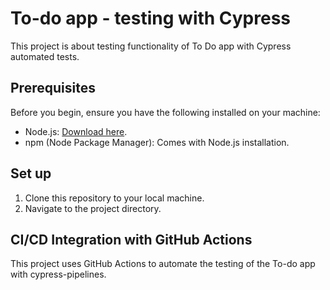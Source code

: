 # To-do app - testing with Cypress

This project is about testing functionality of To Do app with Cypress automated tests.

## Prerequisites

Before you begin, ensure you have the following installed on your machine:

-   Node.js: [Download here](https://nodejs.org/).
-   npm (Node Package Manager): Comes with Node.js installation.

## Set up

1. Clone this repository to your local machine.
2. Navigate to the project directory.

## CI/CD Integration with GitHub Actions

This project uses GitHub Actions to automate the testing of the To-do app with cypress-pipelines.
